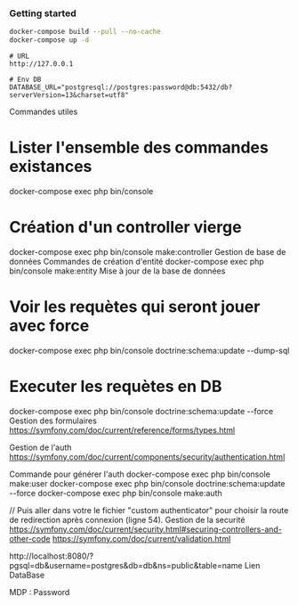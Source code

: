 ### Getting started

```bash
docker-compose build --pull --no-cache
docker-compose up -d
```

```
# URL
http://127.0.0.1

# Env DB
DATABASE_URL="postgresql://postgres:password@db:5432/db?serverVersion=13&charset=utf8"
```
Commandes utiles
# Lister l'ensemble des commandes existances 
docker-compose exec php bin/console

# Création d'un controller vierge
docker-compose exec php bin/console make:controller
Gestion de base de données
Commandes de création d'entité
docker-compose exec php bin/console make:entity
Mise à jour de la base de données
# Voir les requètes qui seront jouer avec force
docker-compose exec php bin/console doctrine:schema:update --dump-sql

# Executer les requètes en DB
docker-compose exec php bin/console doctrine:schema:update --force
Gestion des formulaires
https://symfony.com/doc/current/reference/forms/types.html

Gestion de l'auth
https://symfony.com/doc/current/components/security/authentication.html

Commande pour générer l'auth
docker-compose exec php bin/console make:user
docker-compose exec php bin/console doctrine:schema:update --force
docker-compose exec php bin/console make:auth

// Puis aller dans votre le fichier "custom authenticator" pour choisir la route de redirection après connexion (ligne 54).
Gestion de la securité
https://symfony.com/doc/current/security.html#securing-controllers-and-other-code https://symfony.com/doc/current/validation.html

http://localhost:8080/?pgsql=db&username=postgres&db=db&ns=public&table=name Lien DataBase

MDP : Password